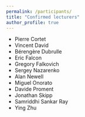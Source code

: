 ```yaml
---
permalink: /participants/
title: "Confirmed lecturers"
author_profile: true
---
```

[//]: # (- John Doe)

[//]: # (- Sergey Nazarenko)


- Pierre Cortet
- Vincent David
- Bérengère Dubrulle
- Eric Falcon
- Gregory Falkovich
- Sergey Nazarenko
- Alan Newell
- Miguel Onorato
- Davide Proment
- Jonathan Skipp
- Samriddhi Sankar Ray
- Ying Zhu 
